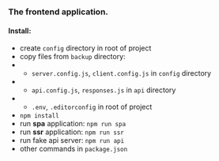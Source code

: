 ### The frontend application.

#### Install:
- create ```config``` directory in root of project
- copy files from ```backup``` directory:
- - ```server.config.js```, ```client.config.js``` in ```config``` directory
- - ```api.config.js```, ```responses.js``` in ```api``` directory
- - ```.env```, ```.editorconfig``` in root of project
- ```npm install```
- run **spa** application: ```npm run spa```
- run **ssr** application: ```npm run ssr```
- run fake api server: ```npm run api```
- other commands in ```package.json```

